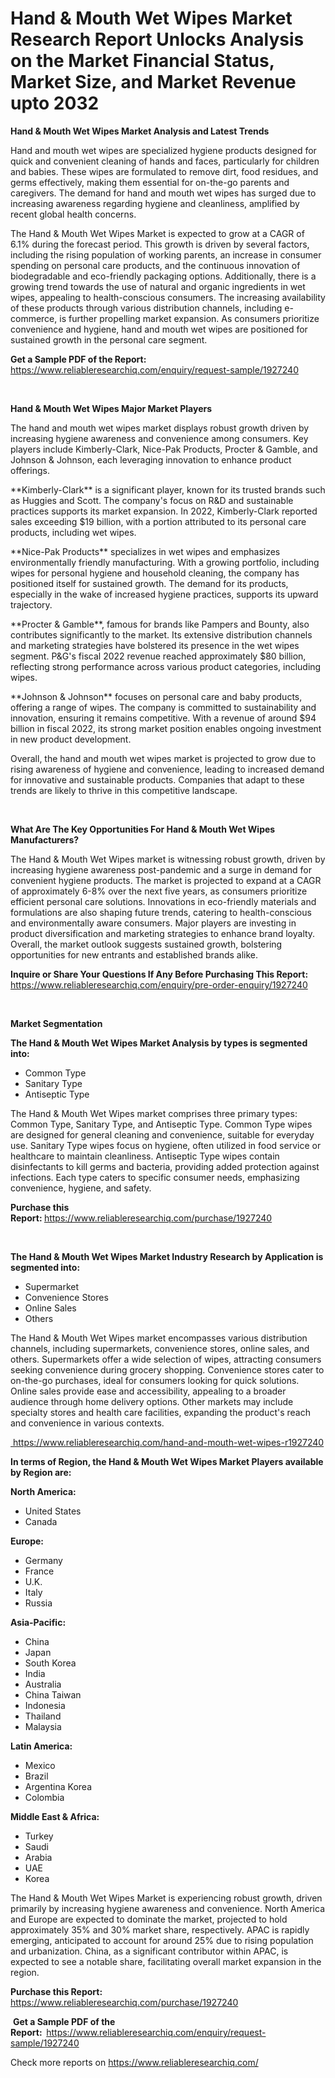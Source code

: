 <p><h1>Hand & Mouth Wet Wipes Market Research Report Unlocks Analysis on the Market Financial Status, Market Size, and Market Revenue upto 2032</h1></p><p><strong>Hand & Mouth Wet Wipes Market Analysis and Latest Trends</strong></p>
<p><p>Hand and mouth wet wipes are specialized hygiene products designed for quick and convenient cleaning of hands and faces, particularly for children and babies. These wipes are formulated to remove dirt, food residues, and germs effectively, making them essential for on-the-go parents and caregivers. The demand for hand and mouth wet wipes has surged due to increasing awareness regarding hygiene and cleanliness, amplified by recent global health concerns.</p><p>The Hand & Mouth Wet Wipes Market is expected to grow at a CAGR of 6.1% during the forecast period. This growth is driven by several factors, including the rising population of working parents, an increase in consumer spending on personal care products, and the continuous innovation of biodegradable and eco-friendly packaging options. Additionally, there is a growing trend towards the use of natural and organic ingredients in wet wipes, appealing to health-conscious consumers. The increasing availability of these products through various distribution channels, including e-commerce, is further propelling market expansion. As consumers prioritize convenience and hygiene, hand and mouth wet wipes are positioned for sustained growth in the personal care segment.</p></p>
<p><strong>Get a Sample PDF of the Report:&nbsp;</strong> <a href="https://www.reliableresearchiq.com/enquiry/request-sample/1927240?utm_campaign=1876&utm_medium=2&utm_source=Github&utm_content=ia&utm_term=15012025&utm_id=hand-mouth-wet-wipes">https://www.reliableresearchiq.com/enquiry/request-sample/1927240</a></p>
<p>&nbsp;</p>
<p><strong>Hand & Mouth Wet Wipes Major Market Players</strong></p>
<p><p>The hand and mouth wet wipes market displays robust growth driven by increasing hygiene awareness and convenience among consumers. Key players include Kimberly-Clark, Nice-Pak Products, Procter & Gamble, and Johnson & Johnson, each leveraging innovation to enhance product offerings.</p><p>**Kimberly-Clark** is a significant player, known for its trusted brands such as Huggies and Scott. The company's focus on R&D and sustainable practices supports its market expansion. In 2022, Kimberly-Clark reported sales exceeding $19 billion, with a portion attributed to its personal care products, including wet wipes.</p><p>**Nice-Pak Products** specializes in wet wipes and emphasizes environmentally friendly manufacturing. With a growing portfolio, including wipes for personal hygiene and household cleaning, the company has positioned itself for sustained growth. The demand for its products, especially in the wake of increased hygiene practices, supports its upward trajectory.</p><p>**Procter & Gamble**, famous for brands like Pampers and Bounty, also contributes significantly to the market. Its extensive distribution channels and marketing strategies have bolstered its presence in the wet wipes segment. P&G's fiscal 2022 revenue reached approximately $80 billion, reflecting strong performance across various product categories, including wipes.</p><p>**Johnson & Johnson** focuses on personal care and baby products, offering a range of wipes. The company is committed to sustainability and innovation, ensuring it remains competitive. With a revenue of around $94 billion in fiscal 2022, its strong market position enables ongoing investment in new product development.</p><p>Overall, the hand and mouth wet wipes market is projected to grow due to rising awareness of hygiene and convenience, leading to increased demand for innovative and sustainable products. Companies that adapt to these trends are likely to thrive in this competitive landscape.</p></p>
<p>&nbsp;</p>
<p><strong>What Are The Key Opportunities For Hand & Mouth Wet Wipes Manufacturers?</strong></p>
<p><p>The Hand & Mouth Wet Wipes market is witnessing robust growth, driven by increasing hygiene awareness post-pandemic and a surge in demand for convenient hygiene products. The market is projected to expand at a CAGR of approximately 6-8% over the next five years, as consumers prioritize efficient personal care solutions. Innovations in eco-friendly materials and formulations are also shaping future trends, catering to health-conscious and environmentally aware consumers. Major players are investing in product diversification and marketing strategies to enhance brand loyalty. Overall, the market outlook suggests sustained growth, bolstering opportunities for new entrants and established brands alike.</p></p>
<p><strong>Inquire or Share Your Questions If Any Before Purchasing This Report:</strong> <a href="https://www.reliableresearchiq.com/enquiry/pre-order-enquiry/1927240?utm_campaign=1876&utm_medium=2&utm_source=Github&utm_content=ia&utm_term=15012025&utm_id=hand-mouth-wet-wipes">https://www.reliableresearchiq.com/enquiry/pre-order-enquiry/1927240</a></p>
<p>&nbsp;</p>
<p><strong>Market Segmentation</strong></p>
<p><strong>The Hand & Mouth Wet Wipes Market Analysis by types is segmented into:</strong></p>
<p><ul><li>Common Type</li><li>Sanitary Type</li><li>Antiseptic Type</li></ul></p>
<p><p>The Hand & Mouth Wet Wipes market comprises three primary types: Common Type, Sanitary Type, and Antiseptic Type. Common Type wipes are designed for general cleaning and convenience, suitable for everyday use. Sanitary Type wipes focus on hygiene, often utilized in food service or healthcare to maintain cleanliness. Antiseptic Type wipes contain disinfectants to kill germs and bacteria, providing added protection against infections. Each type caters to specific consumer needs, emphasizing convenience, hygiene, and safety.</p></p>
<p><strong>Purchase this Report:&nbsp;</strong><a href="https://www.reliableresearchiq.com/purchase/1927240?utm_campaign=1876&utm_medium=2&utm_source=Github&utm_content=ia&utm_term=15012025&utm_id=hand-mouth-wet-wipes">https://www.reliableresearchiq.com/purchase/1927240</a></p>
<p>&nbsp;</p>
<p><strong>The Hand & Mouth Wet Wipes Market Industry Research by Application is segmented into:</strong></p>
<p><ul><li>Supermarket</li><li>Convenience Stores</li><li>Online Sales</li><li>Others</li></ul></p>
<p><p>The Hand & Mouth Wet Wipes market encompasses various distribution channels, including supermarkets, convenience stores, online sales, and others. Supermarkets offer a wide selection of wipes, attracting consumers seeking convenience during grocery shopping. Convenience stores cater to on-the-go purchases, ideal for consumers looking for quick solutions. Online sales provide ease and accessibility, appealing to a broader audience through home delivery options. Other markets may include specialty stores and health care facilities, expanding the product's reach and convenience in various contexts.</p></p>
<p><a href="https://www.reliableresearchiq.com/hand-and-mouth-wet-wipes-r1927240?utm_campaign=1876&utm_medium=2&utm_source=Github&utm_content=ia&utm_term=15012025&utm_id=hand-mouth-wet-wipes">&nbsp;https://www.reliableresearchiq.com/hand-and-mouth-wet-wipes-r1927240</a></p>
<p><strong>In terms of Region, the Hand & Mouth Wet Wipes Market Players available by Region are:</strong></p>
<p>
    <p> <strong> North America: </strong>
        <ul>
            <li>United States</li>
            <li>Canada</li>
        </ul>
        </p> 
    <p> <strong> Europe: </strong>
        <ul>
            <li>Germany</li>
            <li>France</li>
            <li>U.K.</li>
            <li>Italy</li>
            <li>Russia</li>
        </ul>
        </p> 
    <p> <strong> Asia-Pacific: </strong>
        <ul>
            <li>China</li>
            <li>Japan</li>
            <li>South Korea</li>
            <li>India</li>
            <li>Australia</li>
            <li>China Taiwan</li>
            <li>Indonesia</li>
            <li>Thailand</li>
            <li>Malaysia</li>
        </ul>
        </p> 
    <p> <strong> Latin America: </strong>
        <ul>
            <li>Mexico</li>
            <li>Brazil</li>
            <li>Argentina Korea</li>
            <li>Colombia</li>
        </ul>
        </p> 
    <p> <strong> Middle East & Africa: </strong>
        <ul>
            <li>Turkey</li>
            <li>Saudi</li>
            <li>Arabia</li>
            <li>UAE</li>
            <li>Korea</li>
        </ul>
    </p>
    </p>
<p><p>The Hand & Mouth Wet Wipes Market is experiencing robust growth, driven primarily by increasing hygiene awareness and convenience. North America and Europe are expected to dominate the market, projected to hold approximately 35% and 30% market share, respectively. APAC is rapidly emerging, anticipated to account for around 25% due to rising population and urbanization. China, as a significant contributor within APAC, is expected to see a notable share, facilitating overall market expansion in the region.</p></p>
<p><strong>Purchase this Report: </strong><a href="https://www.reliableresearchiq.com/purchase/1927240?utm_campaign=1876&utm_medium=2&utm_source=Github&utm_content=ia&utm_term=15012025&utm_id=hand-mouth-wet-wipes">https://www.reliableresearchiq.com/purchase/1927240</a></p>
<p>&nbsp;<strong>Get a Sample PDF of the Report:&nbsp;&nbsp;</strong><a href="https://www.reliableresearchiq.com/enquiry/request-sample/1927240?utm_campaign=1876&utm_medium=2&utm_source=Github&utm_content=ia&utm_term=15012025&utm_id=hand-mouth-wet-wipes">https://www.reliableresearchiq.com/enquiry/request-sample/1927240</a></p>
<p><strong></strong></p>
<p>Check more reports on <a href="https://www.reliableresearchiq.com/?utm_campaign=1876&utm_medium=2&utm_source=Github&utm_content=ia&utm_term=15012025&utm_id=hand-mouth-wet-wipes">https://www.reliableresearchiq.com/</a></p>